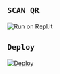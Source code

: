 

## `SCAN QR`

![Run on Repl.it](https://replit.com/@BenMonster/Girl-QR?v=1) 


## `Deploy`

[![Deploy](https://www.herokucdn.com/deploy/button.svg)](https://heroku.com/deploy?template=https://github.com/Ben-Monster/GIRL.git)








